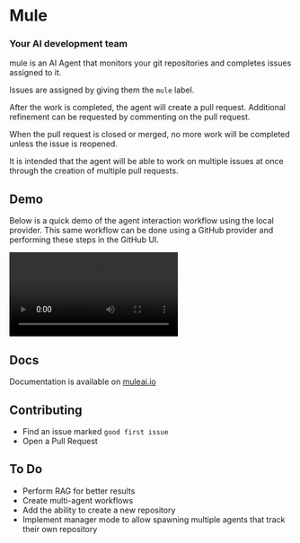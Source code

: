 # Mule

### Your AI development team

mule is an AI Agent that monitors your git repositories and completes issues assigned to it.

Issues are assigned by giving them the `mule` label.

After the work is completed, the agent will create a pull request. Additional refinement can be requested by commenting on the pull request.

When the pull request is closed or merged, no more work will be completed unless the issue is reopened.

It is intended that the agent will be able to work on multiple issues at once through the creation of multiple pull requests.

## Demo

Below is a quick demo of the agent interaction workflow using the local provider. This same workflow can be done using a GitHub provider and performing these steps in the GitHub UI.

![video](https://storage.googleapis.com/mule-storage/devteam-local-demo.webm.mov)

## Docs

Documentation is available on [muleai.io](https://muleai.io/docs)

## Contributing

* Find an issue marked `good first issue`
* Open a Pull Request

## To Do

* Perform RAG for better results
* Create multi-agent workflows
* Add the ability to create a new repository
* Implement manager mode to allow spawning multiple agents that track their own repository 
